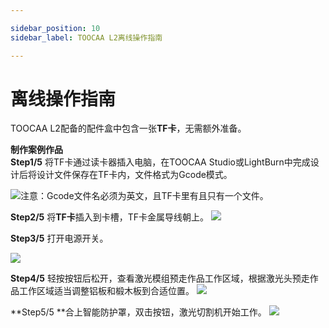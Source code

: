 ```yaml
---

sidebar_position: 10
sidebar_label: TOOCAA L2离线操作指南

---
```


# 离线操作指南
TOOCAA L2配备的配件盒中包含一张**TF卡**，无需额外准备。

**制作案例作品**</br>
**Step1/5** 将TF卡通过读卡器插入电脑，在TOOCAA Studio或LightBurn中完成设计后将设计文件保存在TF卡内，文件格式为Gcode模式。

![](http://wiki-toocaa.oss-cn-hongkong.aliyuncs.com/tips.png)注意：Gcode文件名必须为英文，且TF卡里有且只有一个文件。

**Step2/5** 将**TF卡**插入到卡槽，TF卡金属导线朝上。
![](http://wiki-toocaa.oss-cn-hongkong.aliyuncs.com/TF/1.png)

**Step3/5** 打开电源开关。

![](http://wiki-toocaa.oss-cn-hongkong.aliyuncs.com/TF/2.png)

**Step4/5** 轻按按钮后松开，查看激光模组预走作品工作区域，根据激光头预走作品工作区域适当调整铝板和椴木板到合适位置。
![](http://wiki-toocaa.oss-cn-hongkong.aliyuncs.com/TF/3.png)

**Step5/5 **合上智能防护罩，双击按钮，激光切割机开始工作。
![](http://wiki-toocaa.oss-cn-hongkong.aliyuncs.com/TF/4.png)
